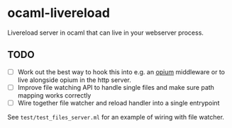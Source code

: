 # ocaml-livereload

Livereload server in ocaml that can live in your webserver process.

## TODO

- [ ] Work out the best way to hook this into e.g. an [opium](https://github.com/rgrinberg/opium) middleware or to live alongside opium in the http server.
- [ ] Improve file watching API to handle single files and make sure path mapping works correctly
- [ ] Wire together file watcher and reload handler into a single entrypoint

See `test/test_files_server.ml` for an example of wiring with file watcher.
